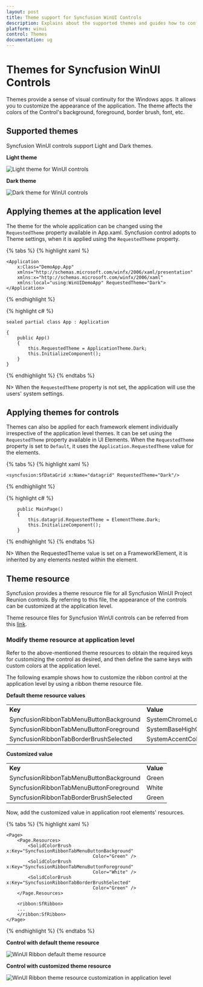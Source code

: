 ```yaml
---
layout: post
title: Theme support for Syncfusion WinUI Controls
description: Explains about the supported themes and guides how to configure themes for Syncfusion WinUI controls.
platform: winui
control: Themes
documentation: ug
---
```


# Themes for Syncfusion WinUI Controls

Themes provide a sense of visual continuity for the Windows apps. 
It allows you to customize the appearance of the application. 
The theme affects the colors of the Control's background, foreground, border brush, font, etc. 

## Supported themes

Syncfusion WinUI controls support Light and Dark themes. 

**Light theme**

![Light theme for WinUI controls](themes-images/light.png)

**Dark theme**
    
![Dark theme for WinUI controls](themes-images/dark.png)

## Applying themes at the application level

The theme for the whole application can be changed using the `RequestedTheme` property available in App.xaml. 
Syncfusion control adopts to Theme settings, when it is applied using the `RequestedTheme` property. 

{% tabs %}
{% highlight xaml %}

    <Application
        x:Class="DemoApp.App"
        xmlns="http://schemas.microsoft.com/winfx/2006/xaml/presentation"
        xmlns:x="http://schemas.microsoft.com/winfx/2006/xaml"
        xmlns:local="using:WinUIDemoApp" RequestedTheme="Dark">
    </Application>

{% endhighlight %}

{% highlight c# %}

    sealed partial class App : Application

    {
        public App()
        {
            this.RequestedTheme = ApplicationTheme.Dark;
            this.InitializeComponent();
        }
    }

{% endhighlight %}
{% endtabs %}

N> When the `RequestedTheme` property is not set, the application will use the users' system settings.

## Applying themes for controls

Themes can also be applied for each framework element individually irrespective of the application level themes. 
It can be set using the `RequestedTheme` property available in UI Elements. 
When the `RequestedTheme` property is set to `Default`, it uses the `Application.RequestedTheme` value for the elements.

{% tabs %}
{% highlight xaml %}

    <syncfusion:SfDataGrid x:Name="datagrid" RequestedTheme="Dark"/>

{% endhighlight %}

{% highlight c# %}

        public MainPage()
        {
            this.datagrid.RequestedTheme = ElementTheme.Dark;
            this.InitializeComponent();
        }

{% endhighlight %}
{% endtabs %}

N> When the RequestedTheme value is set on a FrameworkElement, it is inherited by any elements nested within the element.

## Theme resource

Syncfusion provides a theme resource file for all Syncfusion WinUI Project Reunion controls. By referring to this file, the appearance of the controls can be customized at the application level.

Theme resource files for Syncfusion WinUI controls can be referred from this [link](https://github.com/syncfusion/winui-controls-theme-resource-files).

### Modify theme resource at application level

Refer to the above-mentioned theme resources to obtain the required keys for customizing the control as desired, and then define the same keys with custom colors at the application level.

The following example shows how to customize the ribbon control at the application level by using a ribbon theme resource file.

**Default theme resource values**

<table>
    <tr>
        <td><b>Key</b></td>
        <td><b>Value</b></td>
    </tr>
    <tr>
        <td>SyncfusionRibbonTabMenuButtonBackground</td>
        <td>SystemChromeLowColor</td>
    </tr>
    <tr>
        <td>SyncfusionRibbonTabMenuButtonForeground</td>
        <td>SystemBaseHighColor</td>
    </tr>
    <tr>
        <td>SyncfusionRibbonTabBorderBrushSelected</td>
        <td>SystemAccentColor</td>
    </tr>
</table>

**Customized value**

<table>
    <tr>
        <td><b>Key</b></td>
        <td><b>Value</b></td>
    </tr>
    <tr>
        <td>SyncfusionRibbonTabMenuButtonBackground</td>
        <td>Green</td>
    </tr>
    <tr>
        <td>SyncfusionRibbonTabMenuButtonForeground</td>
        <td>White</td>
    </tr>
    <tr>
        <td>SyncfusionRibbonTabBorderBrushSelected</td>
        <td>Green</td>
    </tr>
</table>

Now, add the customized value in application root elements' resources.

{% tabs %}
{% highlight xaml %}
    
    <Page>
        <Page.Resources>
            <SolidColorBrush x:Key="SyncfusionRibbonTabMenuButtonBackground"
                                    Color="Green" />
            <SolidColorBrush x:Key="SyncfusionRibbonTabMenuButtonForeground"
                                    Color="White" />
            <SolidColorBrush x:Key="SyncfusionRibbonTabBorderBrushSelected"
                                    Color="Green" />        
        </Page.Resources>

        <ribbon:SfRibbon>
        ...
        </ribbon:SfRibbon>
    </Page>

{% endhighlight %}
{% endtabs %}

**Control with default theme resource**

![WinUI Ribbon default theme resource](Common-images/winui-ribbon-default-theme-resource.png)

**Control with customized theme resource**

![WinUI Ribbon theme resource customization in application level](Common-images/winui-theme-resource-customization.png)



